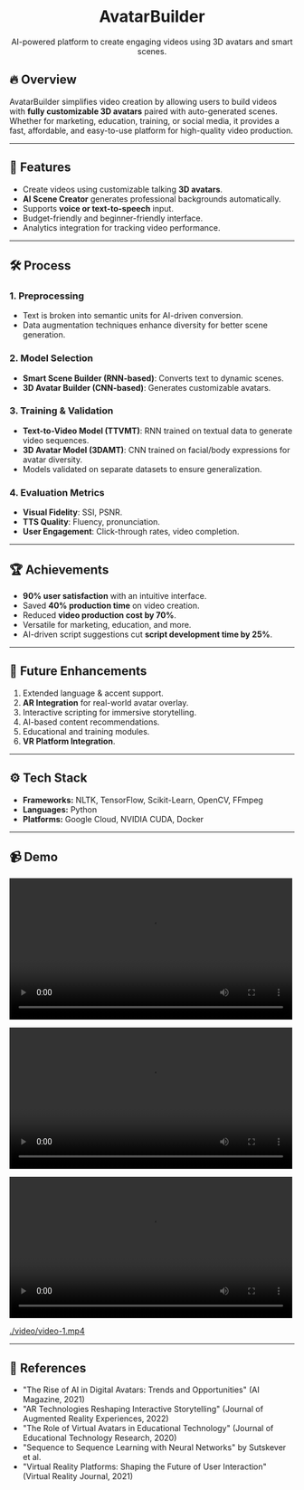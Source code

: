 <h1 align="center">AvatarBuilder</h1>

<div align="center">
AI-powered platform to create engaging videos using 3D avatars and smart scenes.
</div>

## 🔥 Overview

AvatarBuilder simplifies video creation by allowing users to build videos with **fully customizable 3D avatars** paired with auto-generated scenes. Whether for marketing, education, training, or social media, it provides a fast, affordable, and easy-to-use platform for high-quality video production.

---

## 📖 Features

- Create videos using customizable talking **3D avatars**.
- **AI Scene Creator** generates professional backgrounds automatically.
- Supports **voice or text-to-speech** input.
- Budget-friendly and beginner-friendly interface.
- Analytics integration for tracking video performance.

---

## 🛠️ Process

### 1. Preprocessing
- Text is broken into semantic units for AI-driven conversion.
- Data augmentation techniques enhance diversity for better scene generation.

### 2. Model Selection
- **Smart Scene Builder (RNN-based)**: Converts text to dynamic scenes.
- **3D Avatar Builder (CNN-based)**: Generates customizable avatars.

### 3. Training & Validation
- **Text-to-Video Model (TTVMT)**: RNN trained on textual data to generate video sequences.
- **3D Avatar Model (3DAMT)**: CNN trained on facial/body expressions for avatar diversity.
- Models validated on separate datasets to ensure generalization.

### 4. Evaluation Metrics
- **Visual Fidelity**: SSI, PSNR.
- **TTS Quality**: Fluency, pronunciation.
- **User Engagement**: Click-through rates, video completion.

---

## 🏆 Achievements

- **90% user satisfaction** with an intuitive interface.
- Saved **40% production time** on video creation.
- Reduced **video production cost by 70%**.
- Versatile for marketing, education, and more.
- AI-driven script suggestions cut **script development time by 25%**.

---

## 🚀 Future Enhancements

1. Extended language & accent support.
2. **AR Integration** for real-world avatar overlay.
3. Interactive scripting for immersive storytelling.
4. AI-based content recommendations.
5. Educational and training modules.
6. **VR Platform Integration**.

---

## ⚙️ Tech Stack

- **Frameworks:** NLTK, TensorFlow, Scikit-Learn, OpenCV, FFmpeg
- **Languages:** Python
- **Platforms:** Google Cloud, NVIDIA CUDA, Docker

---

## 📹 Demo

<video width="500" src="./video/video-1.mp4" controls preload></video>

<video width="500" src="https://github.com/vanoe/TextSummarization/blob/main/video/video-1.mp4" controls preload></video>

<video width="500" src="[./video/video-1.mp4](https://github.com/vanoe/TextSummarization/blob/main/video/video-1.mp4)" controls preload></video>

[./video/video-1.mp4](https://github.com/vanoe/TextSummarization/blob/main/video/video-1.mp4)

---

## 📄 References

- "The Rise of AI in Digital Avatars: Trends and Opportunities" (AI Magazine, 2021)
- "AR Technologies Reshaping Interactive Storytelling" (Journal of Augmented Reality Experiences, 2022)
- "The Role of Virtual Avatars in Educational Technology" (Journal of Educational Technology Research, 2020)
- "Sequence to Sequence Learning with Neural Networks" by Sutskever et al.
- "Virtual Reality Platforms: Shaping the Future of User Interaction" (Virtual Reality Journal, 2021)
